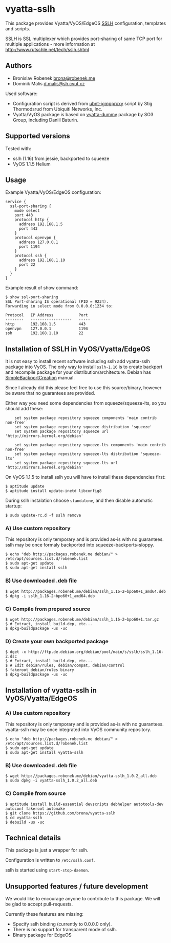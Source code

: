 # vyatta-sslh

This package provides Vyatta/VyOS/EdgeOS [SSLH](http://www.rutschle.net/tech/sslh.shtml) configuration, templates and scripts.

SSLH is SSL multiplexer which provides port-sharing of same TCP port for multiple applications - more information at http://www.rutschle.net/tech/sslh.shtml

## Authors

* Bronislav Robenek <brona@robenek.me>
* Dominik Malis <d.malis@sh.cvut.cz>

Used software:

* Configuration script is derived from [ubnt-igmpproxy](http://www.ubnt.com/download/) script by Stig Thormodsrud from Ubiquiti Networks, Inc.
* Vyatta/VyOS package is based on [vyatta-dummy](https://github.com/vyos/vyatta-dummy) package by SO3 Group, including Daniil Baturin.

## Supported versions

Tested with:

* sslh (1.16) from jessie, backported to squeeze
* VyOS 1.1.5 Helium

## Usage

Example Vyatta/VyOS/EdgeOS configuration:

    service {
      ssl-port-sharing {
        mode select
        port 443
        protocol http {
          address 192.168.1.5
          port 443
        }
        protocol openvpn {
          address 127.0.0.1
          port 1194
        }
        protocol ssh {
          address 192.168.1.10
          port 22
        }
      }
    }

Example result of show command:

    $ show ssl-port-sharing
    SSL Port-sharing IS operational (PID = 9234).
    Forwarding in select mode from 0.0.0.0:1234 to:

    Protocol   IP Address           Port
    --------   ------------------   -----
    http       192.168.1.5          443
    openvpn    127.0.0.1            1194
    ssh        192.168.1.10         22

## Installation of SSLH in VyOS/Vyatta/EdgeOS

It is not easy to install recent software including sslh add vyatta-sslh package into VyOS. The only way to install `sslh-1.16` is to create backport and recompile package for your distribution/architecture. Debian has [SimpleBackportCreation](https://wiki.debian.org/SimpleBackportCreation) manual.

Since I already did this please feel free to use this source/binary, however be aware that no guarantees are provided.

Either way you need some dependencies from squeeze/squeeze-lts, so you should add these:

        set system package repository squeeze components 'main contrib non-free'
        set system package repository squeeze distribution 'squeeze'
        set system package repository squeeze url 'http://mirrors.kernel.org/debian'

        set system package repository squeeze-lts components 'main contrib non-free'
        set system package repository squeeze-lts distribution 'squeeze-lts'
        set system package repository squeeze-lts url 'http://mirrors.kernel.org/debian'

On VyOS 1.1.5 to install sslh you will have to install these dependencies first:

    $ aptitude update
    $ aptitude install update-inetd libconfig8

During sslh instalation choose `standalone`, and then disable automatic startup:

    $ sudo update-rc.d -f sslh remove

### A) Use custom repository
This repository is only temporary and is provided as-is with no guarantees. sslh may be once formaly backported into squeeze-backports-sloppy.

    $ echo "deb http://packages.robenek.me debian/" > /etc/apt/sources.list.d/robenek.list
    $ sudo apt-get update
    $ sudo apt-get install sslh

### B) Use downloaded .deb file

    $ wget http://packages.robenek.me/debian/sslh_1.16-2~bpo60+1_amd64.deb
    $ dpkg -i sslh_1.16-2~bpo60+1_amd64.deb

### C) Compile from prepared source

    $ wget http://packages.robenek.me/debian/sslh_1.16-2~bpo60+1.tar.gz
    $ # Extract, install build-dep, etc...
    $ dpkg-buildpackage -us -uc

### D) Create your own backported package

    $ dget -x http://ftp.de.debian.org/debian/pool/main/s/sslh/sslh_1.16-2.dsc
    $ # Extract, install build-dep, etc...
    $ # Edit debian/rules, debian/compat, debian/control
    $ fakeroot debian/rules binary
    $ dpkg-buildpackage -us -uc

## Installation of vyatta-sslh in VyOS/Vyatta/EdgeOS

### A) Use custom repository
This repository is only temporary and is provided as-is with no guarantees. vyatta-sslh may be once integrated into VyOS community repository.

    $ echo "deb http://packages.robenek.me debian/" > /etc/apt/sources.list.d/robenek.list
    $ sudo apt-get update
    $ sudo apt-get install vyatta-sslh

### B) Use downloaded .deb file

    $ wget http://packages.robenek.me/debian/vyatta-sslh_1.0.2_all.deb
    $ sudo dpkg -i vyatta-sslh_1.0.2_all.deb

### C) Compile from source

    $ aptitude install build-essential devscripts debhelper autotools-dev autoconf fakeroot automake
    $ git clone https://github.com/brona/vyatta-sslh
    $ cd vyatta-sslh
    $ debuild -us -uc

## Technical details

This package is just a wrapper for sslh.

Configuration is written to `/etc/sslh.conf`.

sslh is started using `start-stop-daemon`.

## Unsupported features / future development
We would like to encourage anyone to contribute to this package. We will be glad to accept pull-requests.

Currently these features are missing:

* Specify sslh binding (currently to 0.0.0.0 only).
* There is no support for transparent mode of sslh.
* Binary package for EdgeOS
